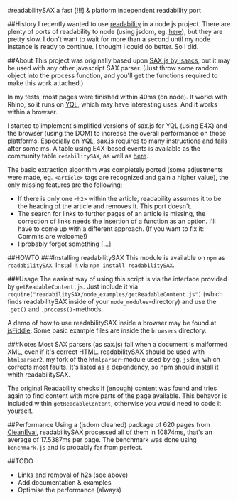 #readabilitySAX
a fast [!!!] & platform independent readability port

##History
I recently wanted to use [readability](http://code.google.com/p/arc90labs-readability/) in a node.js project. There are plenty of ports of readability to node (using jsdom, eg. [here](https://github.com/arrix/node-readability)), but they are pretty slow. I don't want to wait for more than a second until my node instance is ready to continue. I thought I could do better. So I did.

##About
This project was originally based upon [SAX.js by isaacs](https://github.com/isaacs/sax-js), but it may be used with any other javascript SAX parser. (Just throw some random object into the process function, and you'll get the functions required to make this work attached.)

In my tests, most pages were finished within 40ms (on node). It works with Rhino, so it runs on [YQL](http://developer.yahoo.com/yql "Yahoo! Query Language"), which may have interesting uses. And it works within a browser.

I started to implement simplified versions of sax.js for YQL (using E4X) and the browser (using the DOM) to increase the overall performance on those plattforms. Especially on YQL, sax.js requires to many instructions and fails after some ms. A table using E4X-based events is available as the community table `redabilitySAX`, as well as [here](https://github.com/FB55/yql-tables/tree/master/readability).

The basic extraction algorithm was completely ported (some adjustments were made, eg. `<article>` tags are recognized and gain a higher value), the only missing features are the following:

- If there is only one `<h2>` within the article, readability assumes it to be the heading of the article and removes it. This port doesn't.
- The search for links to further pages of an article is missing, the correction of links needs the insertion of a function as an option. I'll have to come up with a different approach. (If you want to fix it: Commits are welcome!)
- I probably forgot something […]

##HOWTO
###Installing readabilitySAX
This module is available on `npm` as `readabilitySAX`. Install it via `npm install readabilitySAX`.

###Usage
The easiest way of using this script is via the interface provided by `getReadableContent.js`. Just include it via `require("readabilitySAX/node_examples/getReadableContent.js")` (which finds readabilitySAX inside of your `node_modules`-directory) and use the `.get()` and `.process()`-methods.

A demo of how to use readabilitySAX inside a browser may be found at [jsFiddle](http://jsfiddle.net/DYE9k/embedded/). Some basic example files are inside the `browsers` directory.

###Notes
Most SAX parsers (as sax.js) fail when a document is malformed XML, even if it's correct HTML. readabilitySAX should be used with `htmlparser2`, my fork of the `htmlparser`-module used by eg. `jsdom`, which corrects most faults. It's listed as a dependency, so npm should install it whith readabilitySAX.

The original Readability checks if (enough) content was found and tries again to find content with more parts of the page available. This behavor is included within `getReadableContent`, otherwise you would need to code it yourself.

##Performance
Using a (jsdom cleaned) package of 620 pages from [CleanEval](http://cleaneval.sigwac.org.uk/), readabilitySAX processed all of them in 10874ms, that's an average of 17.5387ms per page. The benchmark was done using `benchmark.js` and is probably far from perfect.

##TODO

- Links and removal of h2s (see above)
- Add documentation & examples
- Optimise the performance (always)